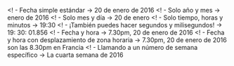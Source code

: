<! - Fecha simple estándar ->
<time datetime = "2016-01-20"> 20 de enero de 2016 </time>
<! - Solo año y mes ->
<time datetime = "2016-01"> enero de 2016 </time>
<! - Solo mes y día ->
<time datetime = "01-20"> 20 de enero </time>
<! - Solo tiempo, horas y minutos ->
<time datetime = "19:30"> 19:30 </time>
<! - ¡También puedes hacer segundos y milisegundos! ->
<time datetime = "19: 30: 01.856"> 19: 30: 01.856 </time>
<! - Fecha y hora ->
<time datetime = "2016-01-20T19: 30"> 7.30pm, 20 de enero de 2016 </time>
<! - Fecha y hora con desplazamiento de zona horaria ->
<time datetime = "2016-01-20T19: 30 + 01: 00"> 7.30pm, 20 de enero de 2016 son las 8.30pm en Francia </time>
<! - Llamando a un número de semana específico ->
<time datetime = "2016-W04"> La cuarta semana de 2016 </time>
